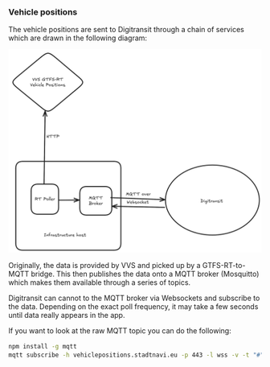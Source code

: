 ### Vehicle positions

The vehicle positions are sent to Digitransit through a chain of services which are drawn in the following
diagram:

![vehicle positions diagram](vehicle-positions.png)

Originally, the data is provided by VVS and picked up by a GTFS-RT-to-MQTT bridge. This then
publishes the data onto a MQTT broker (Mosquitto) which makes them available through a series
of topics.

Digitransit can cannot to the MQTT broker via Websockets and subscribe to the data. Depending
on the exact poll frequency, it may take a few seconds until data really appears in the app.

If you want to look at the raw MQTT topic you can do the following:

```sh
npm install -g mqtt
mqtt subscribe -h vehiclepositions.stadtnavi.eu -p 443 -l wss -v -t "#" -i my-client
```